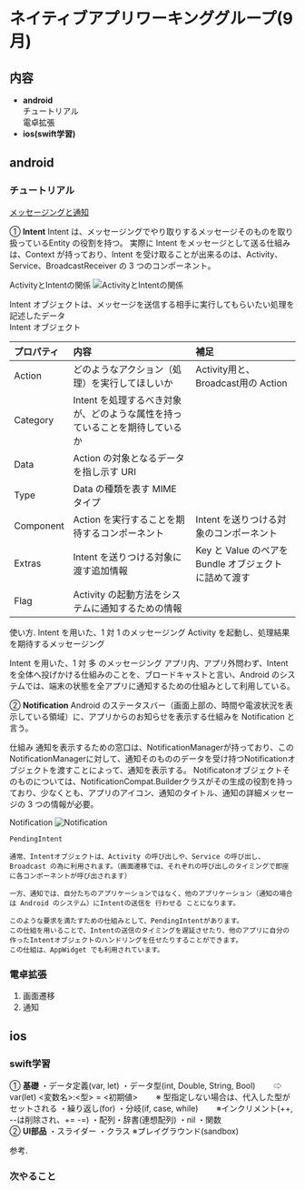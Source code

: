 # ネイティブアプリワーキンググループ(9月)
## 内容
+ **android**  
  チュートリアル  
  電卓拡張
+ **ios(swift学習)**

## android

### チュートリアル
[メッセージングと通知](http://mixi-inc.github.io/AndroidTraining/fundamentals/2.04.messaging-and-notification.html)

① **Intent**
Intent は、メッセージングでやり取りするメッセージそのものを取り扱っているEntity の役割を持つ。
実際に Intent をメッセージとして送る仕組みは、Context が持っており、Intent を受け取ることが出来るのは、Activity、Service、BroadcastReceiver の 3 つのコンポーネント。

ActivityとIntentの関係
![ActivityとIntentの関係](https://image.slidesharecdn.com/androiddevlopment-session2-160203180241/95/android-development-session-2-intent-and-activity-5-638.jpg?cb=1454522723 "サンプル")

Intent オブジェクトは、メッセージを送信する相手に実行してもらいたい処理を記述したデータ  
Intent オブジェクト    

| プロパティ | 内容 | 補足 |
|:-----------|:------------|:------------|
| Action     | どのようなアクション（処理）を実行してほしいか | Activity用と、Broadcast用の Action |
| Category   | Intent を処理するべき対象が、どのような属性を持っていることを期待しているか |  |
| Data       | Action の対象となるデータを指し示す URI |  |
| Type       | Data の種類を表す MIME タイプ |  |
| Component  | Action を実行することを期待するコンポーネント | Intent を送りつける対象のコンポーネント |
| Extras     | Intent を送りつける対象に渡す追加情報 | Key と Value のペアを Bundle オブジェクトに詰めて渡す |
| Flag       | Activity の起動方法をシステムに通知するための情報 |  |

使い方.
Intent を用いた、1 対 1 のメッセージング
Activity を起動し、処理結果を期待するメッセージング

Intent を用いた、1 対 多 のメッセージング
アプリ内、アプリ外問わず、Intent を全体へ投げかける仕組みのことを、ブロードキャストと言い、Android のシステムでは、端末の状態を全アプリに通知するための仕組みとして利用している。


② **Notification**
Android のステータスバー（画面上部の、時間や電波状況を表示している領域）に、アプリからのお知らせを表示する仕組みを Notification と言う。

仕組み
通知を表示するための窓口は、NotificationManagerが持っており、このNotificationManagerに対して、通知そのもののデータを受け持つNotificationオブジェクトを渡すことによって、通知を表示する。
Notificatonオブジェクトそのものについては、NotificationCompat.Builderクラスがその生成の役割を持っており、少なくとも、アプリのアイコン、通知のタイトル、通知の詳細メッセージの 3 つの情報が必要。

Notification
![Notification](http://www.w3ii.com/android/notification3.jpg "サンプル")

```
PendingIntent

通常、Intentオブジェクトは、Activity の呼び出しや、Service の呼び出し、Broadcast の為に利用されます。（画面遷移では、それぞれの呼び出しのタイミングで即座に各コンポーネントが呼び出されます）

一方、通知では、自分たちのアプリケーションではなく、他のアプリケーション（通知の場合は Android のシステム）にIntentの送信を 行わせる ことになります。

このような要求を満たすための仕組みとして、PendingIntentがあります。
この仕組を用いることで、Intentの送信のタイミングを遅延させたり、他のアプリに自分の作ったIntentオブジェクトのハンドリングを任せたりすることができます。
この仕組は、AppWidget でも利用されています。
```

### 電卓拡張
1. 画面遷移
2. 通知

## ios
### swift学習 
① **基礎**
・データ定義(var, let) 
・データ型(int, Double, String, Bool) 
　　⇨ var(let) <変数名>:<型> = <初期値>
　　※ 型指定しない場合は、代入した型がセットされる
・繰り返し(for)
・分岐(if, case, while)
　　※インクリメント(++, --は削除され、+= -=)
・配列・辞書(連想配列)
・nil
・関数  
② **UI部品**
・スライダー
・クラス
※プレイグラウンド(sandbox)  

参考.

### 次やること
